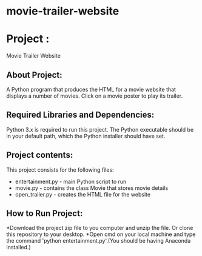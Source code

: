 # movie-trailer-website
# Project :
 Movie Trailer Website

## About Project:
A Python program that produces the HTML for a movie website that displays 
a number of movies. Click on a movie poster to play its trailer.

## Required Libraries and Dependencies:
Python 3.x is required to run this project. The Python executable should be in 
your default path, which the Python installer should have set.

## Project contents:
This project consists for the following files:
* entertainment.py - main Python script to run
* movie.py - contains the class Movie that stores movie details
* open_trailer.py - creates the HTML file for the website

## How to Run Project:
*Download the project zip file to you computer and unzip the file. Or clone this repository to your desktop.
*Open cmd on your local machine and type the command 'python entertainment.py'.(You should be having Anaconda installed.)
